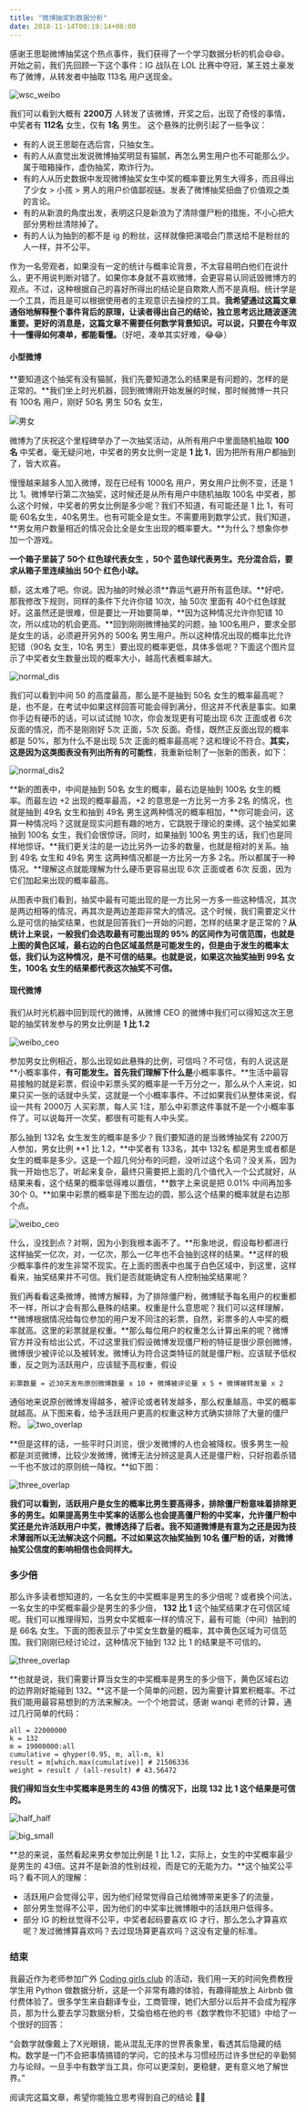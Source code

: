 ```yaml
---
title: "微博抽奖到数据分析"
date: 2018-11-14T00:19:14+08:00
---
```


感谢王思聪微博抽奖这个热点事件，我们获得了一个学习数据分析的机会😄😄。开始之前，我们先回顾一下这个事件：IG 战队在 LOL 比赛中夺冠，某王姓土豪发布了微博，从转发者中抽取 113名 用户送现金。

![wsc_weibo](https://coding.net/u/WindsonYang/p/WindsonYang.coding.me/git/raw/markdown/images/weibo/wsc_weibo.png)

我们可以看到大概有 **2200万** 人转发了该微博，开奖之后，出现了奇怪的事情，中奖者有 **112名** 女生，仅有 **1名** 男生。 这个悬殊的比例引起了一些争议：

- 有的人说王思聪在选后宫，只抽女生。
- 有的人从直觉出发说微博抽奖明显有猫腻，再怎么男生用户也不可能那么少。属于暗箱操作，虚伪抽奖，欺诈行为。
- 有的人从历史数据中发现微博抽奖女生中奖的概率要比男生大得多，而且得出了少女 > 小孩 > 男人的用户价值鄙视链。发表了微博抽奖扭曲了价值观之类的言论。
- 有的从新浪的角度出发，表明这只是新浪为了清除僵尸粉的措施，不小心把大部分男粉丝清除掉了。
- 有的人认为抽到的都不是 ig 的粉丝，这样就像把演唱会门票送给不是粉丝的人一样，并不公平。

作为一名旁观者，如果没有一定的统计与概率论背景，不太容易明白他们在说什么，更不用说判断对错了。如果你本身就不喜欢微博，会更容易认同诋毁微博方的观点。不过，这种根据自己的喜好所得出的结论是自欺欺人而不是真相。统计学是一个工具，而且是可以根据使用者的主观意识去操控的工具。**我希望通过这篇文章通俗地解释整个事件背后的原理，让读者得出自己的结论，独立思考远比随波逐流重要。更好的消息是，这篇文章不需要任何数学背景知识。可以说，只要在今年双十一懂得如何凑单，都能看懂。**（好吧，凑单其实好难，😂😂）

#### 小型微博
**要知道这个抽奖有没有猫腻，我们先要知道怎么的结果是有问题的，怎样的是正常的。**我们坐上时光机器，回到微博刚开始发展的时候，那时候微博一共只有 100名 用户，刚好 50名 男生 50名 女生，

![男女](https://coding.net/u/WindsonYang/p/WindsonYang.coding.me/git/raw/markdown/images/weibo/male_female.png)

微博为了庆祝这个里程碑举办了一次抽奖活动，从所有用户中里面随机抽取 **100名** 中奖者。毫无疑问地，中奖者的男女比例一定是 **1 比 1**，因为把所有用户都抽到了，皆大欢喜。

慢慢越来越多人加入微博，现在已经有 1000名 用户，男女用户比例不变，还是 1 比 1。微博举行第二次抽奖，这时候还是从所有用户中随机抽取 100名 中奖者，那么这个时候，中奖者的男女比例是多少呢？我们不知道，有可能还是 1 比 1，有可能 60名女生，40名男生。也有可能全是女生。不需要用到数学公式，我们知道，**男女用户数量相近的情况会比全是女生出现的概率要大。**为什么？想象你参加一个游戏。

**一个箱子里装了 50个 红色球代表女生 ，50个 蓝色球代表男生。充分混合后，要求从箱子里连续抽出 50个 红色小球。**

额，这太难了吧。你说。因为抽的时候必须**靠运气避开所有蓝色球。**好吧，那我修改下规则，同样的条件下允许你错 10次，抽 50次 里面有 40个红色球就好。这虽然还是很难，但是要比一开始要简单，**因为这种情况允许你犯错 10次，所以成功的机会更高。**回到刚刚微博抽奖的问题，抽 100名用户，要求全部是女生的话，必须避开另外的 500名 男生用户。所以这种情况出现的概率比允许犯错（90名 女生，10名 男生）要出现的概率更低，具体多低呢？下面这个图片显示了中奖者女生数量出现的概率大小，越高代表概率越大。

![normal_dis](https://coding.net/u/WindsonYang/p/WindsonYang.coding.me/git/raw/markdown/images/weibo/normal_100.png)

我们可以看到中间 50 的高度最高，那么是不是抽到 50名 女生的概率最高呢？是，也不是，在考试中如果这样回答可能会得到满分，但这并不代表是事实。如果你手边有硬币的话，可以试试抛 10次，你会发现更有可能出现 6次 正面或者 6次 反面的情况，而不是刚刚好 5次 正面，5次 反面。奇怪，既然正反面出现的概率都是 50%，那为什么不是出现 5次 正面的概率最高呢？这和理论不符合。**其实，这是因为这类图表没有列出所有的可能性**，我重新绘制了一张新的图表，如下：

![normal_dis2](https://coding.net/u/WindsonYang/p/WindsonYang.coding.me/git/raw/markdown/images/weibo/new_normal_100.png)

**新的图表中，中间是抽到 50名 女生的概率，最右边是抽到 100名 女生的概率。而最左边 +2 出现的概率最高，+2 的意思是一方比另一方多 2名 的情况，也就是抽到 49名 女生和抽到 49名 男生这两种情况的概率相加，**你可能会问，这算一种情况吗？这就是现实问题有趣的地方，它跳脱于理论的束缚。这个抽奖如果抽到 100名 女生，我们会很惊讶。同时，如果抽到 100名 男生的话，我们也是同样地惊讶。**我们更关注的是一边比另外一边多的数量，也就是相对的关系。抽到 49名 女生和 49名 男生 这两种情况都是一方比另一方多 2名。所以都属于一种情况。**理解这点就能理解为什么硬币更容易出现 6次 正面或者 6次 反面，因为它们加起来出现的概率最高。

从图表中我们看到，抽奖中最有可能出现的是一方比另一方多一些这种情况，其次是两边相等的情况，再其次是两边差距非常大的情况。这个时候，我们需要定义什么是可信的抽奖结果，也就是回答我们一开始的问题，怎样的结果才是正常的？**从统计上来说，一般我们会选取最有可能出现的 95% 的区间作为可信范围，也就是上图的黄色区域，最右边的白色区域虽然是可能发生的，但是由于发生的概率太低，我们认为这种情况，是不可信的结果。也就是说，如果这次抽奖抽到 99名 女生，100名 女生的结果都代表这次抽奖不可信。**


#### 现代微博
我们从时光机器中回到现代的微博，从微博 CEO 的微博中我们可以得知这次王思聪的抽奖转发参与的男女比例是 **1 比 1.2**

![weibo_ceo](https://coding.net/u/WindsonYang/p/WindsonYang.coding.me/git/raw/markdown/images/weibo/laiqu_weibo.png)

参加男女比例相近，那么出现如此悬殊的比例，可信吗？不可信，有的人说这是**小概率事件，**有可能发生。首先我们理解下什么是**小概率事件。**生活中最容易接触的就是彩票，假设中彩票头奖的概率是一千万分之一，那么从个人来说，如果只买一张的话就中头奖，这就是一个小概率事件。不过如果我们从整体来说，假设一共有 2000万 人买彩票，每人买 1注，那么中彩票这件事就不是一个小概率事件了。可以说每开一次奖，都很有可能有人中头奖。

那么抽到 132名 女生发生的概率是多少？我们要知道的是当微博抽奖有 2200万 人参加，男女比例 **1 比 1.2，**中奖者有 133名，其中 132名 都是男生或者都是女生的概率是多少。这是一个超几何分布的问题，没听过这个名词？没关系，因为我一开始也忘了。听起来复杂，最终只需要把上面的几个值代入一个公式就好，从结果来看，这个结果的概率低得难以置信，**数字上来说是把 0.01% 中间再加多 30个 0。**如果中彩票的概率是下图左边的圆，那么这个结果的概率就是右边那个点。


![weibo_ceo](https://coding.net/u/WindsonYang/p/WindsonYang.coding.me/git/raw/markdown/images/weibo/ball.png)


什么，没找到点？对啊，因为小到我根本画不了。**形象地说，假设每秒都进行这样抽奖一亿次，对，一亿次，那么一亿年也不会抽到这样的结果。**这样的极少概率事件的发生非常不现实。在上面的图表中也属于白色区域中，到这里，这样看来，抽奖结果并不可信。我们是否就能确定有人控制抽奖结果呢？

我们再看看这条微博，微博方解释，为了排除僵尸粉，微博赋予每名用户的权重都不一样，所以才会有那么悬殊的结果。权重是什么意思呢？我们可以这样理解，**微博根据情况给每位参加的用户发不同注的彩票，自然，彩票多的人中奖的概率就高。这里的彩票就是权重。**那么每位用户的权重怎么计算出来的呢？微博官方并没有给出公式，不过这里我们假设微博发现僵尸粉的特征是很少原创微博，微博很少被评论以及被转发。微博认为符合这类特征的就是僵尸粉。应该赋予低权重，反之则为活跃用户，应该赋予高权重，假设

    彩票数量 = 近30天发布原创微博数量 x 10 + 微博被评论量 x 5 + 微博被转发量 x 2

通俗地来说原创微博发得越多，被评论或者转发越多，那么权重越高，中奖的概率就越高。从下图来看，给予活跃用户更高的权重这种方式确实排除了大量的僵尸粉。
![two_overlap](https://coding.net/u/WindsonYang/p/WindsonYang.coding.me/git/raw/markdown/images/weibo/two_overlap.png)

**但是这样的话，一些平时只浏览，很少发微博的人也会被降权。很多男生一般都是浏览微博，比较少发微博，微博无法分辨这是真人还是僵尸粉，只好抱着杀错一千也不放过的原则统一降权。**如下图：

![three_overlap](https://coding.net/u/WindsonYang/p/WindsonYang.coding.me/git/raw/markdown/images/weibo/three_overlap.png)

**我们可以看到，活跃用户是女生的概率比男生要高得多，排除僵尸粉意味着排除更多的男生。如果提高男生中奖率的话那么也会提高僵尸粉的中奖率，允许僵尸粉中奖还是允许活跃用户中奖，微博选择了后者。我不知道微博是有意为之还是因为技术薄弱所以无法解决这个问题。不过如果这次抽奖抽到 10名 僵尸粉的话，对微博抽奖公信度的影响相信也会同样大。**


### 多少倍
那么许多读者想知道的，一名女生的中奖概率是男生的多少倍呢？或者换个问法，一名女生的中奖概率最少是男生的多少倍， **132 比 1** 这个抽奖结果才在可信区域呢。我们可以推理得知，当男女中奖概率一样的情况下，最有可能（中间）抽到的是 66名 女生。下面的图表显示了中奖女生数量的概率，其中黄色区域为可信范围。我们刚刚已经讨论过，这种情况下抽到 132 比 1 的结果是不可信的。

![three_overlap](https://coding.net/u/WindsonYang/p/WindsonYang.coding.me/git/raw/markdown/images/weibo/normal_100_color.png)

**也就是说，我们需要计算当女生的中奖概率是男生的多少倍下，黄色区域右边的边界刚好能碰到 132。**这不是一个简单的问题，因为需要计算累积概率。不过我们能用最容易想到的方法来解决。一个个地尝试，感谢 wanqi 老师的计算，通过几行简单的代码：

    all = 22000000
    k = 132
    m = 19000000:all
    cumulative = qhyper(0.95, m, all-m, k)
    result = m[which.max(cumulative)] # 21506336
    weight = result / (all-result) # 43.56472

**我们得知当女生中奖概率是男生的 43倍 的情况下，出现 132 比 1 这个结果是可信的。**

![half_half](https://coding.net/u/WindsonYang/p/WindsonYang.coding.me/git/raw/markdown/images/weibo/half_half.png)

![big_small](https://coding.net/u/WindsonYang/p/WindsonYang.coding.me/git/raw/markdown/images/weibo/big_small.png)

**总的来说，虽然看起来男女参加比例是 1 比 1.2，实际上，女生的中奖概率最少是男生的 43倍。这并不是新浪的性别歧视，而是它的无能为力。**这个抽奖公平吗？看不同人的理解：

- 活跃用户会觉得公平，因为他们经常觉得自己给微博带来更多了的流量，
- 部分男生觉得不公平，因为他们的中奖率比微博眼中的活跃用户低得多。
- 部分 IG 的粉丝觉得不公平，中奖者起码要喜欢 IG 才行，那么怎么才算喜欢呢？发过微博算喜欢吗？去过现场算更喜欢吗？这没有定量的标准。

### 结束
我最近作为老师参加广外 [Coding girls club](http://codingirlsclub.com/) 的活动，我们用一天的时间免费教授学生用 Python 做数据分析，这是一个非常有趣的体验，有趣得能放上 Airbnb 做付费体验了。很多学生来自翻译专业，工商管理，她们大部分以后并不会成为程序员，那为什么要去学习数据分析，艾倫伯格在他的书《数学教你不犯错》中给了一个很好的回答：

“会数学就像戴上了X光眼镜，能从混乱无序的世界表象里，看透其后隐藏的结构。数学是一门不会把事情搞错的学问，它的技术与习惯经历过许多世纪的辛勤努力与论辩。一旦手中有数学当工具，你可以更深刻，更稳健，更有意义地了解世界。”

阅读完这篇文章，希望你能独立思考得到自己的结论 🎉🎉
